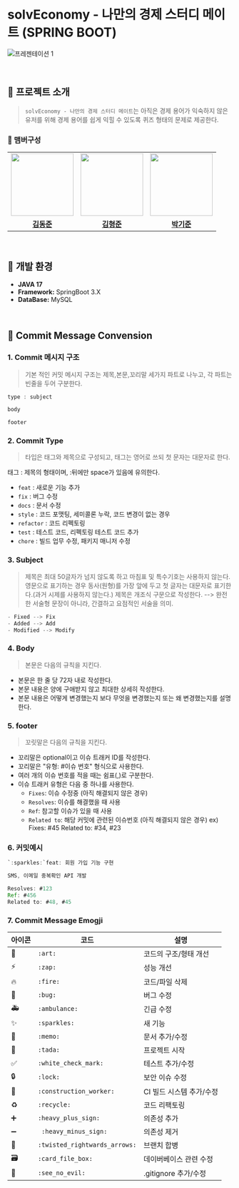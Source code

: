 # solvEconomy - 나만의 경제 스터디 메이트 (SPRING BOOT)

![프레젠테이션 1](https://github.com/SolvEconomy/SolvEconomy-Client/assets/110466553/59d451ba-1b37-40a3-a934-7e166f3e65e3)

<br>

## 📄 프로젝트 소개 
> `solvEconomy - 나만의 경제 스터디 메이트`는 아직은 경제 용어가 익숙하지 않은 유저를 위해 경제 용어를 쉽게 익힐 수 있도록 퀴즈 형태의 문제로 제공한다.

### 👥 맴버구성
<table>
 <tr>
    <td align="center"><a href="https://github.com/DongJun1110"><img src="https://avatars.githubusercontent.com/DongJun1110" width="140px;" alt=""></a></td>
    <td align="center"><a href="https://github.com/idle-danie"><img src="https://avatars.githubusercontent.com/idle-danie" width="140px;" alt=""></a></td>
    <td align="center"><a href="https://github.com/"><img src="https://avatars.githubusercontent.com/" width="140px;" alt=""></a></td>
  </tr>
  <tr>
    <td align="center"><a href="https://github.com/DongJun1110"><b>김동준</b></a></td>
    <td align="center"><a href="https://github.com/idle-danie"><b>김형준</b></a></td>
    <td align="center"><a href="https://github.com/"><b>박기준</b></a></td>
  </tr>
</table>



<br>

## 🔨 개발 환경
- **JAVA 17**
- **Framework:** SpringBoot 3.X
- **DataBase:** MySQL

<br>

## 💬 Commit Message Convension

### 1. **Commit 메시지 구조**

> 기본 적인 커밋 메시지 구조는 제목,본문,꼬리말 세가지 파트로 나누고, 각 파트는 빈줄을 두어 구분한다.
> 

```java
type : subject

body

footer
```

### **2.  Commit Type**

> 타입은 태그와 제목으로 구성되고, 태그는 영어로 쓰되 첫 문자는 대문자로 한다.
> 

태그 : 제목의 형태이며, :뒤에만 space가 있음에 유의한다.

- `feat` : 새로운 기능 추가
- `fix` : 버그 수정
- `docs` : 문서 수정
- `style` : 코드 포맷팅, 세미콜론 누락, 코드 변경이 없는 경우
- `refactor` : 코드 리펙토링
- `test` : 테스트 코드, 리펙토링 테스트 코드 추가
- `chore` : 빌드 업무 수정, 패키지 매니저 수정

### 3. Subject

> 제목은 최대 50글자가 넘지 않도록 하고 마침표 및 특수기호는 사용하지 않는다.
영문으로 표기하는 경우 동사(원형)를 가장 앞에 두고 첫 글자는 대문자로 표기한다.(과거 시제를 사용하지 않는다.)
제목은 개조식 구문으로 작성한다. --> 완전한 서술형 문장이 아니라, 간결하고 요점적인 서술을 의미.
> 

```java
- Fixed --> Fix
- Added --> Add
- Modified --> Modify
```

### 4. Body

> 본문은 다음의 규칙을 지킨다.
> 
- 본문은 한 줄 당 72자 내로 작성한다.
- 본문 내용은 양에 구애받지 않고 최대한 상세히 작성한다.
- 본문 내용은 어떻게 변경했는지 보다 무엇을 변경했는지 또는 왜 변경했는지를 설명한다.

### 5. footer

> 꼬릿말은 다음의 규칙을 지킨다.
> 
- 꼬리말은 optional이고 이슈 트래커 ID를 작성한다.
- 꼬리말은 "유형: #이슈 번호" 형식으로 사용한다.
- 여러 개의 이슈 번호를 적을 때는 쉼표(,)로 구분한다.
- 이슈 트래커 유형은 다음 중 하나를 사용한다.
    - `Fixes`: 이슈 수정중 (아직 해결되지 않은 경우)
    - `Resolves`: 이슈를 해결했을 때 사용
    - `Ref`: 참고할 이슈가 있을 때 사용
    - `Related to`: 해당 커밋에 관련된 이슈번호 (아직 해결되지 않은 경우)
    ex) Fixes: #45 Related to: #34, #23

### 6. 커밋예시

```java
`:sparkles:`feat: 회원 가입 기능 구현

SMS, 이메일 중복확인 API 개발

Resolves: #123
Ref: #456
Related to: #48, #45

```

### 7. Commit Message Emogji

| 아이콘 | 코드 | 설명 |
| --- | --- | --- |
| 🎨 | `:art:` | 코드의 구조/형태 개선 |
| ⚡️ | `:zap: `| 성능 개선 |
| 🔥 | `:fire:` | 코드/파일 삭제 |
| 🐛 | `:bug: `| 버그 수정 |
| 🚑 | `:ambulance:` | 긴급 수정 |
| ✨ | `:sparkles:` | 새 기능 |
| 📝 | `:memo:` | 문서 추가/수정 |
| 🎉 | `:tada:` | 프로젝트 시작 |
| ✅ | `:white_check_mark:` | 테스트 추가/수정 |
| 🔒 | `:lock: `| 보안 이슈 수정 |
| 👷 | `:construction_worker:` | CI 빌드 시스템 추가/수정 |
| ♻️ | `:recycle: `| 코드 리팩토링 |
| ➕ | `:heavy_plus_sign:` | 의존성 추가 |
| ➖ |` :heavy_minus_sign:` | 의존성 제거 |
| 🔀 | `:twisted_rightwards_arrows:` | 브랜치 합병 |
| 🗃 | `:card_file_box:` | 데이버베이스 관련 수정 |
| 🙈 | `:see_no_evil:` | .gitignore 추가/수정 |


